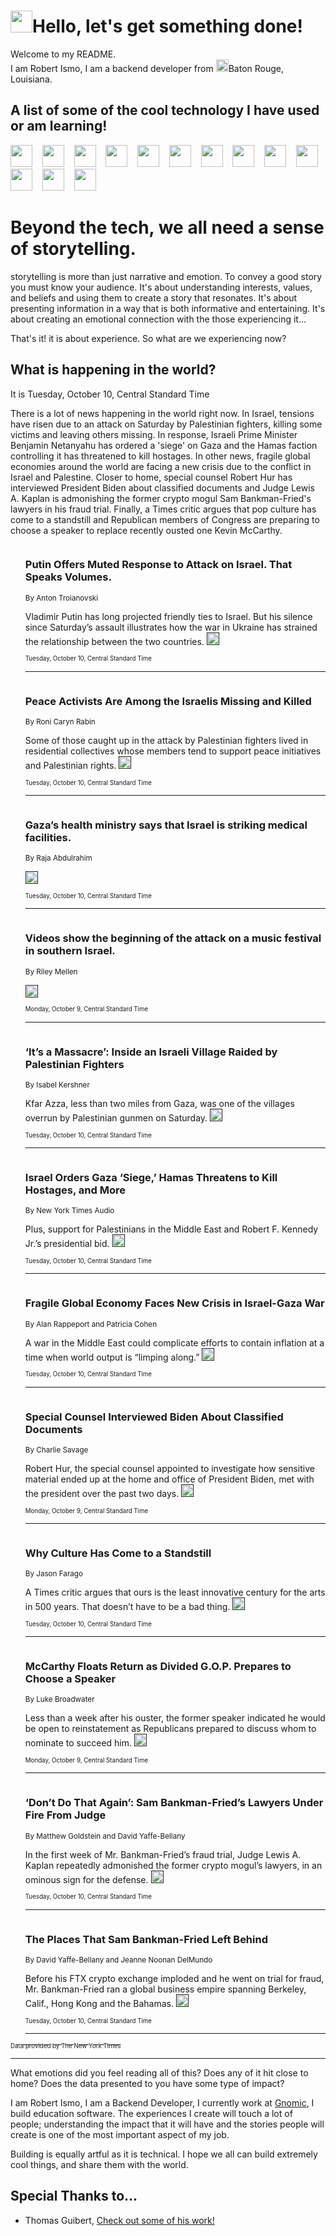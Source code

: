<h1><img src="https://emojis.slackmojis.com/emojis/images/1643514375/3493/hot-coffee.gif?1643514375" width="35"/>Hello, let's get something done!</h1>

<p>Welcome to my README.<br/>
I am Robert Ismo, I am a backend developer from <img src="https://emojis.slackmojis.com/emojis/images/1638395689/50435/moulin_rouge.png?1638395689" width="20"/>Baton Rouge, Louisiana.</p>
<h2>A list of some of the cool technology I have used or am learning!</h2>
<p>
<img src="https://emojis.slackmojis.com/emojis/images/1643516091/21142/meow_bongotap.gif?1643516091" width="35" alt="">
<img src="https://img.shields.io/badge/Favorite%20Frontend%20Framework-SvelteKit-f83903" alt="">
<img src="https://img.shields.io/badge/Second%20Favorite-Vue-40b581" alt="">
<img src="https://img.shields.io/badge/Most%20Used%20Runtime-Nodejs-78b061" alt="">
<img src="https://emojis.slackmojis.com/emojis/images/1643517416/34482/fire.gif?1643517416" width="35" alt="">
<img src="https://img.shields.io/badge/Javascript%20But%20Better-Typescript-0078ca" alt="">
<img src="https://img.shields.io/badge/Favorite%20Language-Elixir-3e244d" alt="">
<img src="https://img.shields.io/badge/Containerize%20Everything-Docker-6ac9ef" alt="">
<img src="https://emojis.slackmojis.com/emojis/images/1643514596/5999/meow_party.gif?1643514596" width="35" alt="">
<img src="https://img.shields.io/badge/API%20Love%20Language-Graphql-de32a5" alt="">
<img src="https://img.shields.io/badge/Our%20Favorite%20Version%20Controller-Git-e94f33" alt="">
<img src="https://img.shields.io/badge/Favorite%20Database-Redis-d42d1d" alt="">
<img src="https://emojis.slackmojis.com/emojis/images/1643514559/5584/deployparrot.gif?1643514559" width="35" alt="">
<img src="https://img.shields.io/badge/Container%20Interstate-RabbitMQ-f66200" alt="">
<img src="https://img.shields.io/badge/Gotta%20Learn-Kubernetes-316adf" alt="">
<img src="https://img.shields.io/badge/Really%20Mature%20Now-WASM-654fef" alt="">
<img src="https://emojis.slackmojis.com/emojis/images/1666642497/61942/dance_vibe.gif?1666642497" width="35" alt="">
<img src="https://img.shields.io/badge/For%20My%20M1-ARM64-657d96" alt="">
<img src="https://img.shields.io/badge/Loving%20This%20So%20Much-TailwindCSS-17bcb5" alt="">
<img src="https://img.shields.io/badge/Cool%20Build%20Tool-Vite-f9cb24" alt="">
<img src="https://emojis.slackmojis.com/emojis/images/1669231376/62819/working-on-it.gif?1669231376" width="35" alt="">
<img src="https://img.shields.io/badge/Fun%20and%20Easy%20Database-MongoDB-5f8c49" alt="">
<img src="https://img.shields.io/badge/JS%20Life%20Support-NPM-c73737" alt="">
<img src="https://img.shields.io/badge/I%20Liked%20It-DynamoDB-0073b9" alt="">
<img src="https://emojis.slackmojis.com/emojis/images/1643514045/46/question.gif?1643514045" width="35" alt="">
<img src="https://img.shields.io/badge/cool-React-60d6f9" alt="">
<img src="https://img.shields.io/badge/Future%20Big%20Project-Lambda-f37e00" alt="">
<img src="https://img.shields.io/badge/NPM%20But%20Better-PNPM-f1aa07" alt="">
<img src="https://emojis.slackmojis.com/emojis/images/1643514943/9662/fbwow.gif?1643514943" width="35" alt="">
<img src="https://img.shields.io/badge/First%20Language-C-662079" alt="">
<img src="https://img.shields.io/badge/Where%20I%20Deploy%20Frontend-Vercel-000000" alt="">
<img src="https://img.shields.io/badge/Who%20Does%20not%20Want%20an%20App-Swift-f9492a" alt="">
<img src="https://emojis.slackmojis.com/emojis/images/1643514058/151/javascript.png?1643514058" width="35" alt="">
<img src="https://img.shields.io/badge/cool-Python-fbd542" alt="">
<img src="https://img.shields.io/badge/Favorite%20Something-Stripe-656cdc" alt="">
<img src="https://img.shields.io/badge/Of%20Course-HTML5-ed6327" alt="">
<img src="https://emojis.slackmojis.com/emojis/images/1660415405/60731/bomb.gif?1660415405" width="35" alt="">
<img src="https://img.shields.io/badge/hate-CSS-2964ec" alt="">
<img src="https://img.shields.io/badge/Learning-CircleCI-141215" alt="">
<img src="https://img.shields.io/badge/Learning-Rust-fbbb3b" alt="">
<img src="https://emojis.slackmojis.com/emojis/images/1660415397/60712/writing-hand.gif?1660415397" width="35" alt="">
<img src="https://img.shields.io/badge/Dev%20Browser%20of%20Choice-Firefox-cc4e26" alt="">
<img src="https://img.shields.io/badge/Recoverying%20From%20Windows-UNIX-1781e3" alt="">
<img src="https://img.shields.io/badge/LOVE-LogSeq-90c1c2" alt="">
<img src="https://emojis.slackmojis.com/emojis/images/1643514066/223/kirby.gif?1643514066" width="35" alt="">
<img src="https://img.shields.io/badge/Daily%20Driver-MacOS-e6e6e8" alt="">
<img src="https://img.shields.io/badge/Git%20Server-Github-000000" alt="">
<img src="https://img.shields.io/badge/enjoyable-EC2-f17428" alt="">
<img src="https://emojis.slackmojis.com/emojis/images/1643514239/2069/excited.gif?1643514239" width="35" alt="">
</p>
<h1>Beyond the tech, we all need a sense of storytelling.</h1>
<p>storytelling is more than just narrative and emotion. To convey a good story you must know your audience. It's about understanding interests, values, and beliefs and using them to create a story that resonates. It's about presenting information in a way that is both informative and entertaining. It's about creating an emotional connection with the those experiencing it...</p>
<p>That's it! it is about experience. So what are we experiencing now?</p>
<h2>What is happening in the world?</h2>
<p>It is Tuesday, October 10, Central Standard Time</p>
<p>
There is a lot of news happening in the world right now. In Israel, tensions have risen due to an attack on Saturday by Palestinian fighters, killing some victims and leaving others missing. In response, Israeli Prime Minister Benjamin Netanyahu has ordered a &#39;siege&#39; on Gaza and the Hamas faction controlling it has threatened to kill hostages. In other news, fragile global economies around the world are facing a new crisis due to the conflict in Israel and Palestine. Closer to home, special counsel Robert Hur has interviewed President Biden about classified documents and Judge Lewis A. Kaplan is admonishing the former crypto mogul Sam Bankman-Fried&#39;s lawyers in his fraud trial. Finally, a Times critic argues that pop culture has come to a standstill and Republican members of Congress are preparing to choose a speaker to replace recently ousted one Kevin McCarthy.</p>
<ol>
<img src="https://img.shields.io/badge/-world-blue" alt="">
<h3>Putin Offers Muted Response to Attack on Israel. That Speaks Volumes.</h3>
<sub>By Anton Troianovski</sub>
<p>Vladimir Putin has long projected friendly ties to Israel. But his silence since Saturday’s assault illustrates how the war in Ukraine has strained the relationship between the two countries.  <a href=""><img src="https://developer.nytimes.com/files/poweredby_nytimes_30b.png?v=1583354208352" height="20"></a></p>
<sub><sub>Tuesday, October 10, Central Standard Time</sub></sub>
<hr/>
<img src="https://img.shields.io/badge/-world-blue" alt="">
<h3>Peace Activists Are Among the Israelis Missing and Killed</h3>
<sub>By Roni Caryn Rabin</sub>
<p>Some of those caught up in the attack by Palestinian fighters lived in residential collectives whose members tend to support peace initiatives and Palestinian rights.  <a href=""><img src="https://developer.nytimes.com/files/poweredby_nytimes_30b.png?v=1583354208352" height="20"></a></p>
<sub><sub>Tuesday, October 10, Central Standard Time</sub></sub>
<hr/>
<img src="https://img.shields.io/badge/-world-blue" alt="">
<h3>Gaza’s health ministry says that Israel is striking medical facilities.</h3>
<sub>By Raja Abdulrahim</sub>
<p>  <a href=""><img src="https://developer.nytimes.com/files/poweredby_nytimes_30b.png?v=1583354208352" height="20"></a></p>
<sub><sub>Tuesday, October 10, Central Standard Time</sub></sub>
<hr/>
<img src="https://img.shields.io/badge/-world-blue" alt="">
<h3>Videos show the beginning of the attack on a music festival in southern Israel.</h3>
<sub>By Riley Mellen</sub>
<p>  <a href=""><img src="https://developer.nytimes.com/files/poweredby_nytimes_30b.png?v=1583354208352" height="20"></a></p>
<sub><sub>Monday, October 9, Central Standard Time</sub></sub>
<hr/>
<img src="https://img.shields.io/badge/-world-blue" alt="">
<h3>‘It’s a Massacre’: Inside an Israeli Village Raided by Palestinian Fighters</h3>
<sub>By Isabel Kershner</sub>
<p>Kfar Azza, less than two miles from Gaza, was one of the villages overrun by Palestinian gunmen on Saturday.  <a href=""><img src="https://developer.nytimes.com/files/poweredby_nytimes_30b.png?v=1583354208352" height="20"></a></p>
<sub><sub>Tuesday, October 10, Central Standard Time</sub></sub>
<hr/>
<img src="https://img.shields.io/badge/-podcasts-blue" alt="">
<h3>Israel Orders Gaza ‘Siege,’ Hamas Threatens to Kill Hostages, and More</h3>
<sub>By New York Times Audio</sub>
<p>Plus, support for Palestinians in the Middle East and Robert F. Kennedy Jr.’s presidential bid.  <a href=""><img src="https://developer.nytimes.com/files/poweredby_nytimes_30b.png?v=1583354208352" height="20"></a></p>
<sub><sub>Tuesday, October 10, Central Standard Time</sub></sub>
<hr/>
<img src="https://img.shields.io/badge/-business-blue" alt="">
<h3>Fragile Global Economy Faces New Crisis in Israel-Gaza War</h3>
<sub>By Alan Rappeport and Patricia Cohen</sub>
<p>A war in the Middle East could complicate efforts to contain inflation at a time when world output is “limping along.”  <a href=""><img src="https://developer.nytimes.com/files/poweredby_nytimes_30b.png?v=1583354208352" height="20"></a></p>
<sub><sub>Tuesday, October 10, Central Standard Time</sub></sub>
<hr/>
<img src="https://img.shields.io/badge/-us-blue" alt="">
<h3>Special Counsel Interviewed Biden About Classified Documents</h3>
<sub>By Charlie Savage</sub>
<p>Robert Hur, the special counsel appointed to investigate how sensitive material ended up at the home and office of President Biden, met with the president over the past two days.  <a href=""><img src="https://developer.nytimes.com/files/poweredby_nytimes_30b.png?v=1583354208352" height="20"></a></p>
<sub><sub>Monday, October 9, Central Standard Time</sub></sub>
<hr/>
<img src="https://img.shields.io/badge/-magazine-blue" alt="">
<h3>Why Culture Has Come to a Standstill</h3>
<sub>By Jason Farago</sub>
<p>A Times critic argues that ours is the least innovative century for the arts in 500 years. That doesn’t have to be a bad thing.  <a href=""><img src="https://developer.nytimes.com/files/poweredby_nytimes_30b.png?v=1583354208352" height="20"></a></p>
<sub><sub>Tuesday, October 10, Central Standard Time</sub></sub>
<hr/>
<img src="https://img.shields.io/badge/-us-blue" alt="">
<h3>McCarthy Floats Return as Divided G.O.P. Prepares to Choose a Speaker</h3>
<sub>By Luke Broadwater</sub>
<p>Less than a week after his ouster, the former speaker indicated he would be open to reinstatement as Republicans prepared to discuss whom to nominate to succeed him.  <a href=""><img src="https://developer.nytimes.com/files/poweredby_nytimes_30b.png?v=1583354208352" height="20"></a></p>
<sub><sub>Monday, October 9, Central Standard Time</sub></sub>
<hr/>
<img src="https://img.shields.io/badge/-technology-blue" alt="">
<h3>‘Don’t Do That Again’: Sam Bankman-Fried’s Lawyers Under Fire From Judge</h3>
<sub>By Matthew Goldstein and David Yaffe-Bellany</sub>
<p>In the first week of Mr. Bankman-Fried’s fraud trial, Judge Lewis A. Kaplan repeatedly admonished the former crypto mogul’s lawyers, in an ominous sign for the defense.  <a href=""><img src="https://developer.nytimes.com/files/poweredby_nytimes_30b.png?v=1583354208352" height="20"></a></p>
<sub><sub>Tuesday, October 10, Central Standard Time</sub></sub>
<hr/>
<img src="https://img.shields.io/badge/-technology-blue" alt="">
<h3>The Places That Sam Bankman-Fried Left Behind</h3>
<sub>By David Yaffe-Bellany and Jeanne Noonan DelMundo</sub>
<p>Before his FTX crypto exchange imploded and he went on trial for fraud, Mr. Bankman-Fried ran a global business empire spanning Berkeley, Calif., Hong Kong and the Bahamas.  <a href=""><img src="https://developer.nytimes.com/files/poweredby_nytimes_30b.png?v=1583354208352" height="20"></a></p>
<sub><sub>Tuesday, October 10, Central Standard Time</sub></sub>
<hr/>
</ol>
<a href="https://developer.nytimes.com"><sub><sub>Data provided by The New York Times</sub></sub></a>
<hr/>
<p>What emotions did you feel reading all of this? Does any of it hit close to home? Does the data presented to you have some type of impact?</p>
<p>I am Robert Ismo, I am a Backend Developer, I currently work at <a href="https://gnomic.education/">Gnomic</a>, I build education software. The experiences I create will touch a lot of people; understanding the impact that it will have and the stories people will create is one of the most important aspect of my job.</p>
<p>Building is equally artful as it is technical. I hope we all can build extremely cool things, and share them with the world.</p>
<h2>Special Thanks to...</h2>
<ul>
<li>Thomas Guibert, <a href="https://github.com/thmsgbrt/thmsgbrt">Check out some of his work!</a></li>
</ul>